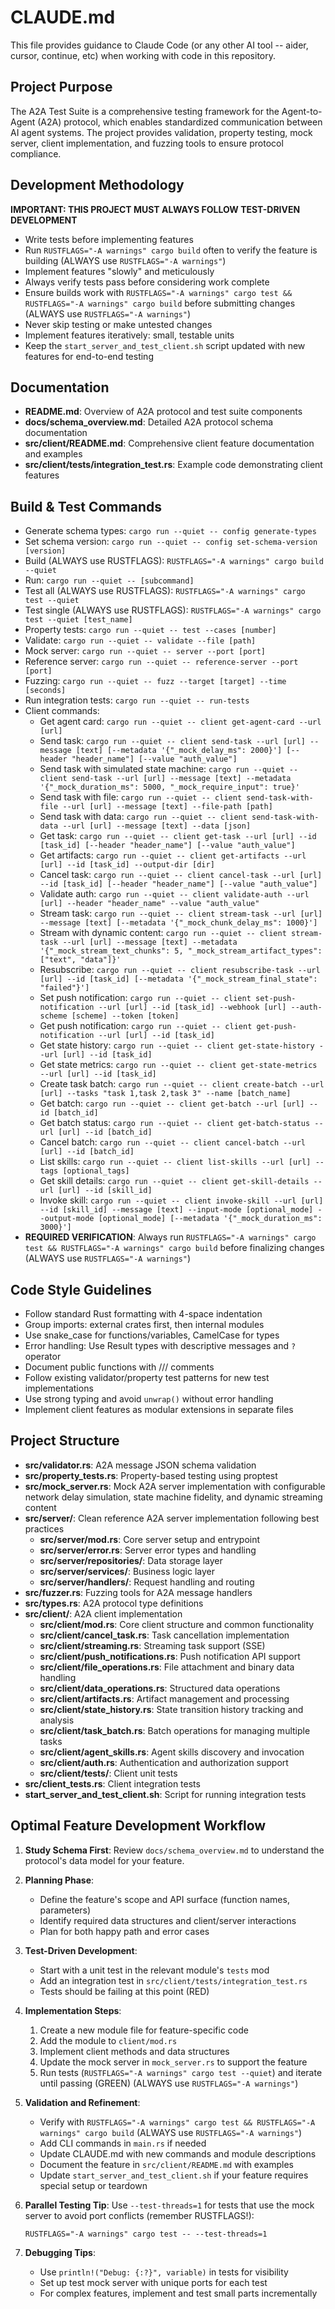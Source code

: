 # CLAUDE.md

This file provides guidance to Claude Code (or any other AI tool -- aider, cursor, continue, etc) when working with code in this repository.

## Project Purpose
The A2A Test Suite is a comprehensive testing framework for the Agent-to-Agent (A2A) protocol, which enables standardized communication between AI agent systems. The project provides validation, property testing, mock server, client implementation, and fuzzing tools to ensure protocol compliance.

## Development Methodology

**IMPORTANT: THIS PROJECT MUST ALWAYS FOLLOW TEST-DRIVEN DEVELOPMENT**

- Write tests before implementing features
- Run `RUSTFLAGS="-A warnings" cargo build` often to verify the feature is building (ALWAYS use `RUSTFLAGS="-A warnings"`)
- Implement features "slowly" and meticulously
- Always verify tests pass before considering work complete
- Ensure builds work with `RUSTFLAGS="-A warnings" cargo test && RUSTFLAGS="-A warnings" cargo build` before submitting changes (ALWAYS use `RUSTFLAGS="-A warnings"`)
- Never skip testing or make untested changes
- Implement features iteratively: small, testable units
- Keep the `start_server_and_test_client.sh` script updated with new features for end-to-end testing

## Documentation
- **README.md**: Overview of A2A protocol and test suite components
- **docs/schema_overview.md**: Detailed A2A protocol schema documentation
- **src/client/README.md**: Comprehensive client feature documentation and examples
- **src/client/tests/integration_test.rs**: Example code demonstrating client features

## Build & Test Commands
- Generate schema types: `cargo run --quiet -- config generate-types`
- Set schema version: `cargo run --quiet -- config set-schema-version [version]`
- Build (ALWAYS use RUSTFLAGS): `RUSTFLAGS="-A warnings" cargo build --quiet`
- Run: `cargo run --quiet -- [subcommand]`
- Test all (ALWAYS use RUSTFLAGS): `RUSTFLAGS="-A warnings" cargo test --quiet`
- Test single (ALWAYS use RUSTFLAGS): `RUSTFLAGS="-A warnings" cargo test --quiet [test_name]`
- Property tests: `cargo run --quiet -- test --cases [number]`
- Validate: `cargo run --quiet -- validate --file [path]`
- Mock server: `cargo run --quiet -- server --port [port]`
- Reference server: `cargo run --quiet -- reference-server --port [port]`
- Fuzzing: `cargo run --quiet -- fuzz --target [target] --time [seconds]`
- Run integration tests: `cargo run --quiet -- run-tests`
- Client commands:
  - Get agent card: `cargo run --quiet -- client get-agent-card --url [url]`
  - Send task: `cargo run --quiet -- client send-task --url [url] --message [text] [--metadata '{"_mock_delay_ms": 2000}'] [--header "header_name"] [--value "auth_value"]`
  - Send task with simulated state machine: `cargo run --quiet -- client send-task --url [url] --message [text] --metadata '{"_mock_duration_ms": 5000, "_mock_require_input": true}'`
  - Send task with file: `cargo run --quiet -- client send-task-with-file --url [url] --message [text] --file-path [path]`
  - Send task with data: `cargo run --quiet -- client send-task-with-data --url [url] --message [text] --data [json]`
  - Get task: `cargo run --quiet -- client get-task --url [url] --id [task_id] [--header "header_name"] [--value "auth_value"]`
  - Get artifacts: `cargo run --quiet -- client get-artifacts --url [url] --id [task_id] --output-dir [dir]`
  - Cancel task: `cargo run --quiet -- client cancel-task --url [url] --id [task_id] [--header "header_name"] [--value "auth_value"]`
  - Validate auth: `cargo run --quiet -- client validate-auth --url [url] --header "header_name" --value "auth_value"`
  - Stream task: `cargo run --quiet -- client stream-task --url [url] --message [text] [--metadata '{"_mock_chunk_delay_ms": 1000}']` 
  - Stream with dynamic content: `cargo run --quiet -- client stream-task --url [url] --message [text] --metadata '{"_mock_stream_text_chunks": 5, "_mock_stream_artifact_types": ["text", "data"]}'`
  - Resubscribe: `cargo run --quiet -- client resubscribe-task --url [url] --id [task_id] [--metadata '{"_mock_stream_final_state": "failed"}']`
  - Set push notification: `cargo run --quiet -- client set-push-notification --url [url] --id [task_id] --webhook [url] --auth-scheme [scheme] --token [token]`
  - Get push notification: `cargo run --quiet -- client get-push-notification --url [url] --id [task_id]`
  - Get state history: `cargo run --quiet -- client get-state-history --url [url] --id [task_id]`
  - Get state metrics: `cargo run --quiet -- client get-state-metrics --url [url] --id [task_id]`
  - Create task batch: `cargo run --quiet -- client create-batch --url [url] --tasks "task 1,task 2,task 3" --name [batch_name]`
  - Get batch: `cargo run --quiet -- client get-batch --url [url] --id [batch_id]`
  - Get batch status: `cargo run --quiet -- client get-batch-status --url [url] --id [batch_id]`
  - Cancel batch: `cargo run --quiet -- client cancel-batch --url [url] --id [batch_id]`
  - List skills: `cargo run --quiet -- client list-skills --url [url] --tags [optional_tags]`
  - Get skill details: `cargo run --quiet -- client get-skill-details --url [url] --id [skill_id]`
  - Invoke skill: `cargo run --quiet -- client invoke-skill --url [url] --id [skill_id] --message [text] --input-mode [optional_mode] --output-mode [optional_mode] [--metadata '{"_mock_duration_ms": 3000}']`
- **REQUIRED VERIFICATION**: Always run `RUSTFLAGS="-A warnings" cargo test && RUSTFLAGS="-A warnings" cargo build` before finalizing changes (ALWAYS use `RUSTFLAGS="-A warnings"`)

## Code Style Guidelines
- Follow standard Rust formatting with 4-space indentation
- Group imports: external crates first, then internal modules
- Use snake_case for functions/variables, CamelCase for types
- Error handling: Use Result types with descriptive messages and `?` operator
- Document public functions with /// comments
- Follow existing validator/property test patterns for new test implementations
- Use strong typing and avoid `unwrap()` without error handling
- Implement client features as modular extensions in separate files

## Project Structure
- **src/validator.rs**: A2A message JSON schema validation
- **src/property_tests.rs**: Property-based testing using proptest
- **src/mock_server.rs**: Mock A2A server implementation with configurable network delay simulation, state machine fidelity, and dynamic streaming content
- **src/server/**: Clean reference A2A server implementation following best practices
  - **src/server/mod.rs**: Core server setup and entrypoint
  - **src/server/error.rs**: Server error types and handling
  - **src/server/repositories/**: Data storage layer
  - **src/server/services/**: Business logic layer
  - **src/server/handlers/**: Request handling and routing
- **src/fuzzer.rs**: Fuzzing tools for A2A message handlers
- **src/types.rs**: A2A protocol type definitions
- **src/client/**: A2A client implementation
  - **src/client/mod.rs**: Core client structure and common functionality
  - **src/client/cancel_task.rs**: Task cancellation implementation
  - **src/client/streaming.rs**: Streaming task support (SSE)
  - **src/client/push_notifications.rs**: Push notification API support
  - **src/client/file_operations.rs**: File attachment and binary data handling
  - **src/client/data_operations.rs**: Structured data operations
  - **src/client/artifacts.rs**: Artifact management and processing
  - **src/client/state_history.rs**: State transition history tracking and analysis
  - **src/client/task_batch.rs**: Batch operations for managing multiple tasks
  - **src/client/agent_skills.rs**: Agent skills discovery and invocation
  - **src/client/auth.rs**: Authentication and authorization support
  - **src/client/tests/**: Client unit tests
- **src/client_tests.rs**: Client integration tests
- **start_server_and_test_client.sh**: Script for running integration tests

## Optimal Feature Development Workflow

1. **Study Schema First**: Review `docs/schema_overview.md` to understand the protocol's data model for your feature.

2. **Planning Phase**:
   - Define the feature's scope and API surface (function names, parameters)
   - Identify required data structures and client/server interactions
   - Plan for both happy path and error cases

3. **Test-Driven Development**:
   - Start with a unit test in the relevant module's `tests` mod
   - Add an integration test in `src/client/tests/integration_test.rs`
   - Tests should be failing at this point (RED)

4. **Implementation Steps**:
   1. Create a new module file for feature-specific code
   2. Add the module to `client/mod.rs`
   3. Implement client methods and data structures
   4. Update the mock server in `mock_server.rs` to support the feature
   5. Run tests (`RUSTFLAGS="-A warnings" cargo test --quiet`) and iterate until passing (GREEN) (ALWAYS use `RUSTFLAGS="-A warnings"`)

5. **Validation and Refinement**:
   - Verify with `RUSTFLAGS="-A warnings" cargo test && RUSTFLAGS="-A warnings" cargo build` (ALWAYS use `RUSTFLAGS="-A warnings"`)
   - Add CLI commands in `main.rs` if needed
   - Update CLAUDE.md with new commands and module descriptions
   - Document the feature in `src/client/README.md` with examples
   - Update `start_server_and_test_client.sh` if your feature requires special setup or teardown

6. **Parallel Testing Tip**: Use `--test-threads=1` for tests that use the mock server to avoid port conflicts (remember RUSTFLAGS!):
   ```
   RUSTFLAGS="-A warnings" cargo test -- --test-threads=1
   ```

7. **Debugging Tips**:
   - Use `println!("Debug: {:?}", variable)` in tests for visibility
   - Set up test mock server with unique ports for each test
   - For complex features, implement and test small parts incrementally

